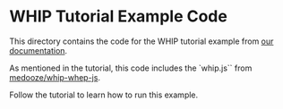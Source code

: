 # WHIP Tutorial Example Code

This directory contains the code for the WHIP tutorial example from [our documentation](https://inlive.app/docs/tutorial/tutorial-app-with-whip).

As mentioned in the tutorial, this code includes the `whip.js`` from [medooze/whip-whep-js](https://github.com/medooze/whip-whep-js).

Follow the tutorial to learn how to run this example.